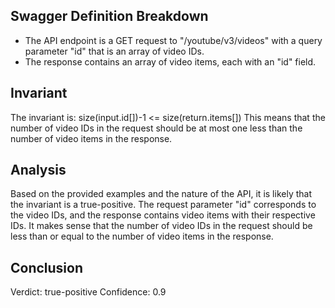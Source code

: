 ## Swagger Definition Breakdown
- The API endpoint is a GET request to "/youtube/v3/videos" with a query parameter "id" that is an array of video IDs.
- The response contains an array of video items, each with an "id" field.

## Invariant
The invariant is: size(input.id[])-1 <= size(return.items[])
This means that the number of video IDs in the request should be at most one less than the number of video items in the response.

## Analysis
Based on the provided examples and the nature of the API, it is likely that the invariant is a true-positive. The request parameter "id" corresponds to the video IDs, and the response contains video items with their respective IDs. It makes sense that the number of video IDs in the request should be less than or equal to the number of video items in the response.

## Conclusion
Verdict: true-positive
Confidence: 0.9
